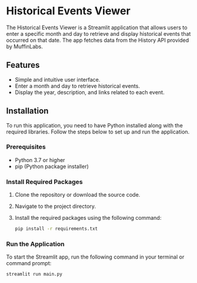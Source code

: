 # Historical Events Viewer

The Historical Events Viewer is a Streamlit application that allows users to enter a specific month and day to retrieve and display historical events that occurred on that date. The app fetches data from the History API provided by MuffinLabs.

## Features

- Simple and intuitive user interface.
- Enter a month and day to retrieve historical events.
- Display the year, description, and links related to each event.

## Installation

To run this application, you need to have Python installed along with the required libraries. Follow the steps below to set up and run the application.

### Prerequisites

- Python 3.7 or higher
- pip (Python package installer)

### Install Required Packages

1. Clone the repository or download the source code.

2. Navigate to the project directory.

3. Install the required packages using the following command:
    ```bash
    pip install -r requirements.txt
    ```

### Run the Application

To start the Streamlit app, run the following command in your terminal or command prompt:
```bash
streamlit run main.py